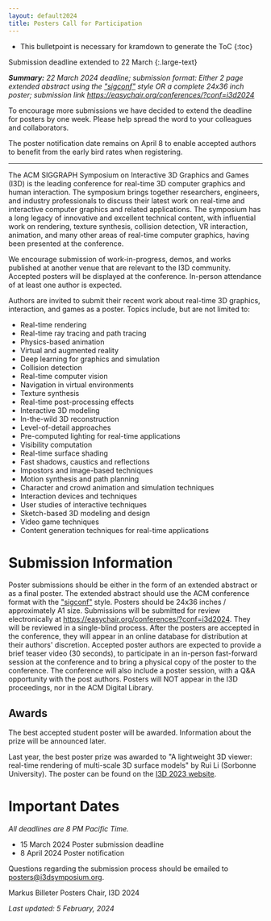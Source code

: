 ```yaml
---
layout: default2024
title: Posters Call for Participation
---
```


* This bulletpoint is necessary for kramdown to generate the ToC
{:toc}

Submission deadline extended to 22 March
{:.large-text}

*__Summary:__ 22 March 2024 deadline; submission format: Either 2 page extended abstract using the ["sigconf"](https://www.siggraph.org/learn/instructions-authors) style OR a complete 24x36 inch poster; submission link <https://easychair.org/conferences/?conf=i3d2024>*

To encourage more submissions we have decided to extend the deadline for posters by one week. Please help spread the word to your colleagues and collaborators.

The poster notification date remains on April 8 to enable accepted authors to benefit from the early bird rates when registering.

---

The ACM SIGGRAPH Symposium on Interactive 3D Graphics and Games (I3D) is the leading conference for real-time 3D computer graphics and human interaction. The symposium brings together researchers, engineers, and industry professionals to discuss their latest work on real-time and interactive computer graphics and related applications. The symposium has a long legacy of innovative and excellent technical content, with influential work on rendering, texture synthesis, collision detection, VR interaction, animation, and many other areas of real-time computer graphics, having been presented at the conference.

We encourage submission of work-in-progress, demos, and works published at another venue that are relevant to the I3D community. Accepted posters will be displayed at the conference. In-person attendance of at least one author is expected.

Authors are invited to submit their recent work about real-time 3D graphics, interaction, and games as a poster. Topics include, but are not limited to:
 
- Real-time rendering
- Real-time ray tracing and path tracing
- Physics-based animation
- Virtual and augmented reality
- Deep learning for graphics and simulation
- Collision detection
- Real-time computer vision
- Navigation in virtual environments
- Texture synthesis
- Real-time post-processing effects
- Interactive 3D modeling
- In-the-wild 3D reconstruction
- Level-of-detail approaches
- Pre-computed lighting for real-time applications
- Visibility computation
- Real-time surface shading
- Fast shadows, caustics and reflections
- Impostors and image-based techniques
- Motion synthesis and path planning
- Character and crowd animation and simulation techniques
- Interaction devices and techniques
- User studies of interactive techniques
- Sketch-based 3D modeling and design
- Video game techniques
- Content generation techniques for real-time applications


# Submission Information

Poster submissions should be either in the form of an extended abstract or as a final poster. The extended abstract should use the ACM conference format with the ["sigconf"](https://www.siggraph.org/learn/instructions-authors) style. Posters should be 24x36 inches / approximately A1 size. Submissions will be submitted for review electronically at <https://easychair.org/conferences/?conf=i3d2024>. They will be reviewed in a single-blind process. After the posters are accepted in the conference, they will appear in an online database for distribution at their authors' discretion. Accepted poster authors are expected to provide a brief teaser video (30 seconds), to participate in an in-person fast-forward session at the conference and to bring a physical copy of the poster to the conference. The conference will also include a poster session, with a Q&A opportunity with the post authors. Posters will NOT appear in the I3D proceedings, nor in the ACM Digital Library.


## Awards

The best accepted student poster will be awarded. Information about the prize will be announced later.

Last year, the best poster prize was awarded to "A lightweight 3D viewer: real-time rendering of multi-scale 3D surface models" by Rui Li (Sorbonne University). The poster can be found on the [I3D 2023 website](https://i3dsymposium.org/2023/posters.html). 


# Important Dates

*All deadlines are 8 PM Pacific Time.*

- 15 March 2024 Poster submission deadline
- 8 April 2024 Poster notification

Questions regarding the submission process should be emailed to <posters@i3dsymposium.org>.

Markus Billeter
Posters Chair, I3D 2024 

*Last updated: 5 February, 2024*
